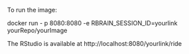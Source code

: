 To run the image:

docker run - p 8080:8080 -e RBRAIN_SESSION_ID=yourlink yourRepo/yourImage

The RStudio is available at http://localhost:8080/yourlink/ride
